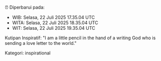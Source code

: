 ⏰ Diperbarui pada:
- WIB: Selasa, 22 Juli 2025 17.35.04 UTC
- WITA: Selasa, 22 Juli 2025 18.35.04 UTC
- WIT: Selasa, 22 Juli 2025 19.35.04 UTC

Kutipan Inspiratif:
"I am a little pencil in the hand of a writing God who is sending a love letter to the world."


Kategori: inspirational

